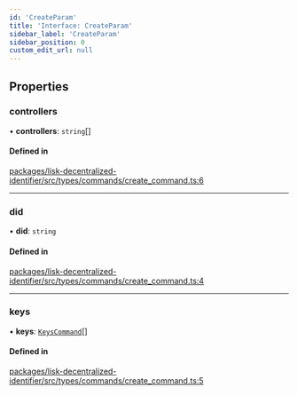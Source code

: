```yaml
---
id: 'CreateParam'
title: 'Interface: CreateParam'
sidebar_label: 'CreateParam'
sidebar_position: 0
custom_edit_url: null
---
```


## Properties

### controllers

• **controllers**: `string`[]

#### Defined in

[packages/lisk-decentralized-identifier/src/types/commands/create_command.ts:6](https://github.com/aldhosutra/lisk-did/blob/dd73109/packages/lisk-decentralized-identifier/src/types/commands/create_command.ts#L6)

---

### did

• **did**: `string`

#### Defined in

[packages/lisk-decentralized-identifier/src/types/commands/create_command.ts:4](https://github.com/aldhosutra/lisk-did/blob/dd73109/packages/lisk-decentralized-identifier/src/types/commands/create_command.ts#L4)

---

### keys

• **keys**: [`KeysCommand`](KeysCommand.md)[]

#### Defined in

[packages/lisk-decentralized-identifier/src/types/commands/create_command.ts:5](https://github.com/aldhosutra/lisk-did/blob/dd73109/packages/lisk-decentralized-identifier/src/types/commands/create_command.ts#L5)
